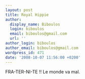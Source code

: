 ```yaml
---
layout: post
title: Royal Hippie
author:
  display_name: Biboulos
  login: biboulos
  email: biboulos@gmail.com
  url: ''
author_login: biboulos
author_email: biboulos@gmail.com
wordpress_id: 471
date: '2008-10-07 11:56:00 +0200'
---
```

FRA-TER-NI-TE !!
Le monde va mal.
